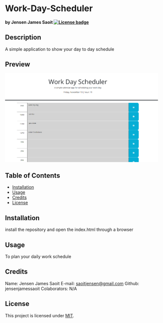 # Work-Day-Scheduler
#### by Jensen James Saoit [![License badge](https://img.shields.io/badge/license-MIT-green)](https://opensource.org/license/mit/)

## Description
A simple application to show your day to day schedule

## Preview
![Work Day Scheduler screen shot](/assets/app_ss.PNG)

## Table of Contents
* [Installation](#installation)
* [Usage](#usage)
* [Credits](#credits)
* [License](#license)

## Installation
install the repository and open the index.html through a browser

## Usage
To plan your daily work schedule

## Credits
Name: Jensen James Saoit
E-mail: saoitjensen@gmail.com
Github: jensenjamessaoit
Colaborators: N/A

## License
This project is licensed under [MIT](https://opensource.org/license/mit/).
      


